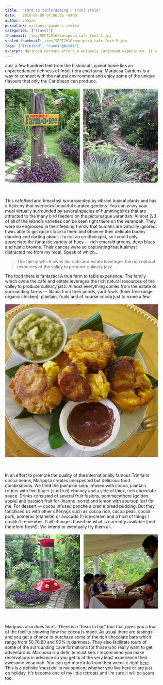 ```yaml
---
title:  "Farm to table eating - Trini style"
date:   2016-09-09 07:00:35 -0400
author: Johann
permalink: mariposa-gardens-review
categories: ["travel"]
thumbnail: /img/SEPT2016/mariposa_cafe_food_1.jpg
scaled_thumbnail: /img/SEPT2016/mariposa_cafe_food_0.jpg
tags: ["Trinidad", "hummingbirds"]
excerpt: Mariposa Gardens offers a uniquely Caribbean experience. It's a food revelation, a getaway and an adventure all in one
---
```


Just a few hundred feet from the historical Lopinot home lies an unprecedented richness of food, flora and fauna. Mariposa Gardens is a way to connect with the natural environment and enjoy some of the unique flavours that only the Caribbean can produce.
<br>
<br>
![Cafe Mariposa gardens](/img/SEPT2016/cafe_mariposa_gardens.png)  
<br>
<br>

This cafe/bed and breakfast is surrounded by vibrant topical plants and has a balcony that overlooks beautiful curated gardens. You can enjoy your meal virtually surrounded by several species of hummingbirds that are attracted to the many bird feeders on the picturesque verandah. Almost 2/3 of all of the island’s varieties can be seen right there on the verandah. They were so engrossed in their feeding frenzy that humans are virtually ignored. I was able to get quite close to them and observe their delicate bodies dancing and darting about. I’m not an ornithologist, so I could only appreciate the fantastic variety of hues — rich emerald greens, deep blues and rustic browns. Their dances were so captivating that it almost distracted me from my meal. Speak of which…
<br>

> The family which owns the cafe and estate leverages the rich natural resources of the valley to produce culinary jazz

The food there is fantastic! A true farm to table experience. The family which owns the cafe and estate leverages the rich natural resources of the valley to produce culinary jazz. Almost everything comes from the estate or surrounding farms — tilapia from their ponds, yard fowls (think free range organic chicken), plantain, fruits and of course cocoa just to name a few.
<br>
<br>
![Cafe Mariposa gardens](/img/SEPT2016/mariposa_cafe_food_1.jpg)  
<br>
<br>

In an effort to promote the quality of the internationally famous Trinitario cocoa beans, Mariposa creates unexpected but delicious food combinations. We tried the pumpkin soup infused with cocoa, plantain fritters with five finger (starfruit) chutney and a side of thick, rich chocolate sauce. Drinks consisted of several fruit fusions, pommecythere (golden apple) and passion fruit for Joanne, sorrel and lemon with soursop leaf for me. For dessert — cocoa infused ponche a creme bread pudding. But they tantalised us with other offerings such as cocoa rice, cocoa peas, cocoa pork, pomerac (otaheite) or avocado (!) ice-cream and a host of things I couldn’t remember. It all changes based on what is currently available (and therefore fresh!). We intend to eventually try them all.
<br>
<br>
![Cafe Mariposa gardens](/img/SEPT2016/cafe_mariposa_verandah.png)  
<br>
<br>

Mariposa also does tours. There is a “bean to bar” tour that gives you a tour of the facility showing how the cocoa is made. As usual there are tastings and you get a chance to purchase some of the rich chocolate bars which range from 50,70,80 and 90% in darkness. They also facilitate tours of some of the surrounding cave formations for those who really want to get adventurous. Mariposa is a definite must see. I recommend you make reservations in advance so you get to at the very least experience their awesome verandah. You can get more info from their website right [here](http://www.mariposalopinot.com). This is a definite ‘must do’ in my opinion, whether you live here or are just on holiday. It’s become one of my little retreats and I’m sure it will be yours too.
